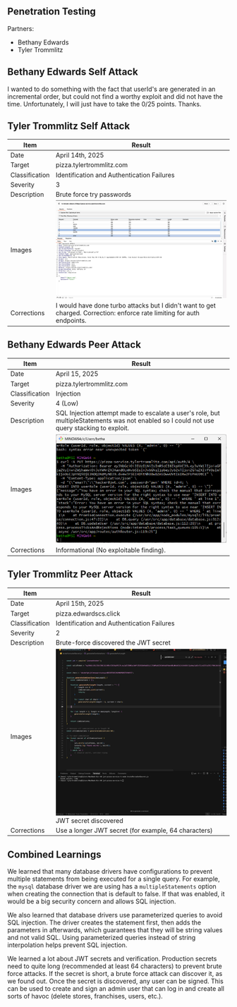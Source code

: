 ## Penetration Testing

Partners:
- Bethany Edwards
- Tyler Trommlitz

## Bethany Edwards Self Attack
I wanted to do something with the fact that userId's are generated in an incremental order, but could not find a worthy exploit and did not have the time. Unfortunately, I will just have to take the 0/25 points. Thanks. 

## Tyler Trommlitz Self Attack
| Item           | Result                                                                         |
| -------------- | ------------------------------------------------------------------------------ |
| Date           | April 14th, 2025                                                               |
| Target         | pizza.tylertrommlitz.com                                                       |
| Classification | Identification and Authentication Failures                                     |
| Severity       | 3                                                                              |
| Description    | Brute force try passwords                                                      |
| Images         | ![script](../self.jpeg)                                                        |
| Corrections    | I would have done turbo attacks but I didn't want to get charged. Correction: enforce rate limiting for auth endpoints.                        |


## Bethany Edwards Peer Attack
| Item           | Result                                                                         |
| -------------- | ------------------------------------------------------------------------------ |
|Date                |April 15, 2025|
|Target               |  pizza.tylertrommlitz.com |
|Classification        |Injection|
|Severity            |4 (Low)|
|Description          |  SQL Injection attempt made to escalate a user's role, but multipleStatements was not enabled so I could not use query stacking to exploit. |
|Images|![bethany-image](../bethany-image.png)|
|Corrections|         Informational (No exploitable finding).|


## Tyler Trommlitz Peer Attack


| Item           | Result                                                                         |
| -------------- | ------------------------------------------------------------------------------ |
| Date           | April 15th, 2025                                                               |
| Target         | pizza.edwardscs.click                                                          |
| Classification | Identification and Authentication Failures                                     |
| Severity       | 2                                                                              |
| Description    | Brute-force discovered the JWT secret                                          |
| Images         | ![script](../script.jpeg) JWT secret discovered                                |
| Corrections    | Use a longer JWT secret (for example, 64 characters)                           |


## Combined Learnings

We learned that many database drivers have configurations to prevent multiple statements from being executed for a single query. For example, the `mysql` database driver we are using has a `multipleStatements` option when creating the connection that is default to false. If that was enabled, it would be a big security concern and allows SQL injection.

We also learned that database drivers use parameterized queries to avoid SQL injection. The driver creates the statement first, then adds the parameters in afterwards, which guarantees that they will be string values and not valid SQL. Using parameterized queries instead of string interpolation helps prevent SQL injection. 

We learned a lot about JWT secrets and verification. Production secrets need to quite long (recommended at least 64 characters) to prevent brute force attacks. If the secret is short, a brute force attack can discover it, as we found out. Once the secret is discovered, any user can be signed. This can be used to create and sign an admin user that can log in and create all sorts of havoc (delete stores, franchises, users, etc.).